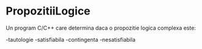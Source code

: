 # PropozitiiLogice

Un program C/C++ care determina daca o propozitie logica complexa este:

-tautologie
-satisfiabila
-contingenta
-nesatisfiabila
